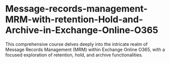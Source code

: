 # Message-records-management-MRM-with-retention-Hold-and-Archive-in-Exchange-Online-O365
This comprehensive course delves deeply into the intricate realm of Message Records Management (MRM) within Exchange Online O365, with a focused exploration of retention, hold, and archive functionalities.

